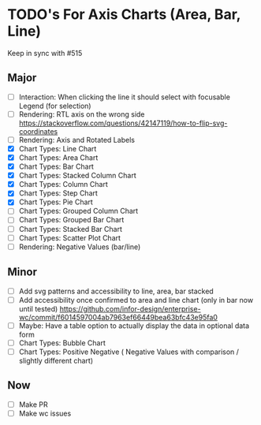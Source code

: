 # TODO's For Axis Charts (Area, Bar, Line)

Keep in sync with #515

## Major

- [ ] Interaction: When clicking the line it should select with focusable Legend (for selection)
- [ ] Rendering: RTL axis on the wrong side https://stackoverflow.com/questions/42147119/how-to-flip-svg-coordinates
- [ ] Rendering: Axis and Rotated Labels
- [x] Chart Types: Line Chart
- [x] Chart Types: Area Chart
- [x] Chart Types: Bar Chart
- [x] Chart Types: Stacked Column Chart
- [x] Chart Types: Column Chart
- [x] Chart Types: Step Chart
- [x] Chart Types: Pie Chart
- [ ] Chart Types: Grouped Column Chart
- [ ] Chart Types: Grouped Bar Chart
- [ ] Chart Types: Stacked Bar Chart
- [ ] Chart Types: Scatter Plot Chart
- [ ] Rendering: Negative Values (bar/line)

## Minor

- [ ] Add svg patterns and accessibility to line, area, bar stacked
- [ ] Add accessibility once confirmed to area and line chart (only in bar now until tested) https://github.com/infor-design/enterprise-wc/commit/f6014597004ab7963ef66449bea63bfc43e95fa0
- [ ] Maybe: Have a table option to actually display the data in optional data form
- [ ] Chart Types: Bubble Chart
- [ ] Chart Types: Positive Negative ( Negative Values with comparison / slightly different chart)

## Now

- [ ] Make PR
- [ ] Make wc issues
